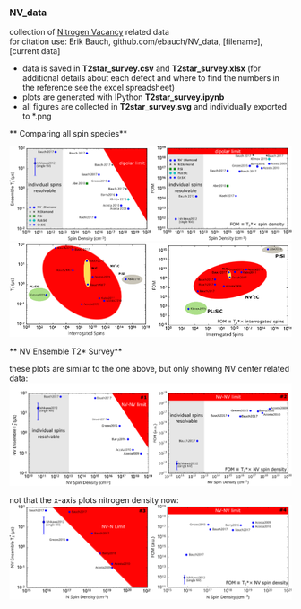 ### NV_data

collection of [Nitrogen Vacancy](https://en.wikipedia.org/wiki/Nitrogen-vacancy_center) related data  
for citation use: Erik Bauch, github.com/ebauch/NV_data, [filename], [current data]

- data is saved in **T2star_survey.csv** and **T2star_survey.xlsx** (for additional details about each defect 
and where to find the numbers in the reference see the excel spreadsheet)
- plots are generated with IPython **T2star_survey.ipynb**
- all figures are collected in **T2star_survey.svg** and individually exported to *.png


** Comparing all spin species** 

![T2* survey electronic solid-state spins](https://github.com/ebauch/NV_data/blob/master/T2star_survey_fig1.png)
![T2* survey electronic solid-state spins](https://github.com/ebauch/NV_data/blob/master/T2star_survey_fig2.png)

** NV Ensemble T2* Survey**

these plots are similar to the one above, but only showing NV center related data:  
![T2* survey electronic solid-state spins](https://github.com/ebauch/NV_data/blob/master/T2star_survey_fig3.png)

not that the x-axis plots nitrogen density now:  
![T2* survey electronic solid-state spins](https://github.com/ebauch/NV_data/blob/master/T2star_survey_fig4.png)



